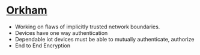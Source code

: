 # [Orkham]()
- Working on flaws of implicitly trusted network boundaries.
- Devices have one way authentication
- Dependable iot devices must be able to mutually authenticate, authorize
- End to End Encryption

